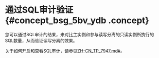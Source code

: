 # 通过SQL审计验证 {#concept_bsg_5bv_ydb .concept}

您可以通过SQL审计的结果，来对比主实例和参与读写分离的只读实例所执行的SQL数量，从而验证读写分离的效果。

关于如何开启和查看SQL审计，请参见[ZH-CN\_TP\_7947.md\#](intl.zh-CN/用户指南/安全管理/SQL审计.md#)。

